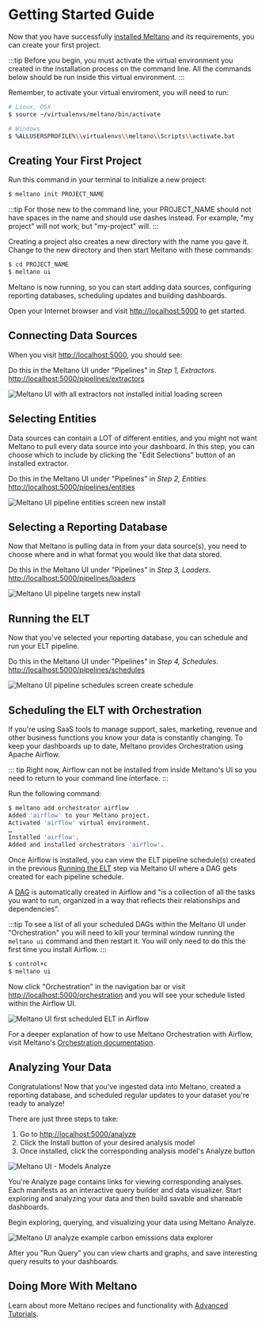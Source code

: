 # Getting Started Guide

Now that you have successfully [installed Meltano](/docs/installation.html) and its requirements, you can create your first project.

:::tip
Before you begin, you must activate the virtual environment you created in the installation process on the command line. All the commands below should be run inside this virtual environment.
:::

Remember, to activate your virtual enviroment, you will need to run:

```bash
# Linux, OSX
$ source ~/virtualenvs/meltano/bin/activate

# Windows
$ %ALLUSERSPROFILE%\\virtualenvs\\meltano\\Scripts\\activate.bat
```

## Creating Your First Project

Run this command in your terminal to initialize a new project:

```bash
$ meltano init PROJECT_NAME
```

:::tip
For those new to the command line, your PROJECT_NAME should not have spaces in the name and should use dashes instead. For example, "my project" will not work; but "my-project" will.
:::

Creating a project also creates a new directory with the name you gave it. Change to the new directory and then start Meltano with these commands:

```bash
$ cd PROJECT_NAME
$ meltano ui
```

Meltano is now running, so you can start adding data sources, configuring reporting databases, scheduling updates and building dashboards.

Open your Internet browser and visit  [http://localhost:5000](http://localhost:5000) to get started.

## Connecting Data Sources

When you visit [http://localhost:5000](http://localhost:5000), you should see:

Do this in the Meltano UI under "Pipelines" in *Step 1, Extractors*. [http://localhost:5000/pipelines/extractors](http://localhost:5000/pipelines/extractors)

![Meltano UI with all extractors not installed initial loading screen](/screenshots/meltano-extractors-newinstall.png)

## Selecting Entities

Data sources can contain a LOT of different entities, and you might not want Meltano to pull every data source into your dashboard. In this step, you can choose which to include by clicking the "Edit Selections" button of an installed extractor.

Do this in the Meltano UI under "Pipelines" in *Step 2, Entities*. [http://localhost:5000/pipelines/entities](http://localhost:5000/pipelines/entities)

![Meltano UI pipeline entities screen new install](/screenshots/meltano-pipeline-entities-quickstart.png)

## Selecting a Reporting Database

Now that Meltano is pulling data in from your data source(s), you need to choose where and in what format you would like that data stored.

Do this in the Meltano UI under "Pipelines" in *Step 3, Loaders*. [http://localhost:5000/pipelines/loaders](http://localhost:5000/pipelines/loaders)

![Meltano UI pipeline targets new install](/screenshots/meltano-pipelines-targets-quickstart.png)

## Running the ELT

Now that you've selected your reporting database, you can schedule and run your ELT pipeline.

Do this in the Meltano UI under "Pipelines" in *Step 4, Schedules*. [http://localhost:5000/pipelines/schedules](http://localhost:5000/pipelines/schedules)

![Meltano UI pipeline schedules screen create schedule](/screenshots/meltano-ui-create-schedule.png)

## Scheduling the ELT with Orchestration

If you're using SaaS tools to manage support, sales, marketing, revenue and other business functions you know your data is constantly changing. To keep your dashboards up to date, Meltano provides Orchestration using Apache Airflow.

::: tip
Right now, Airflow can not be installed from inside Meltano's UI so you need to return to your command line interface.
:::

Run the following command:

```bash
$ meltano add orchestrator airflow
Added 'airflow' to your Meltano project.
Activated 'airflow' virtual environment.
…
Installed 'airflow'.
Added and installed orchestrators 'airflow'.
```

Once Airflow is installed, you can view the ELT pipeline schedule(s) created in the previous [Running the ELT](#running-the-elt) step via Meltano UI where a DAG gets created for each pipeline schedule.

A [DAG](https://airflow.apache.org/concepts.html#dags) is automatically created in Airflow and "is a collection of all the tasks you want to run, organized in a way that reflects their relationships and dependencies".

:::tip
To see a list of all your scheduled DAGs within the Meltano UI under "Orchestration" you will need to kill your terminal window running the `meltano ui` command and then restart it. You will only need to do this the first time you install Airflow.
:::

```bash
$ control+c
$ meltano ui
```

Now click "Orchestration" in the navigation bar or visit [http://localhost:5000/orchestration](http://localhost:5000/orchestration) and you will see your schedule listed within the Airflow UI.

![Meltano UI first scheduled ELT in Airflow](/screenshots/meltano-ui-first-schedule.png)

For a deeper explanation of how to use Meltano Orchestration with Airflow, visit Meltano's [Orchestration documentation](/docs/meltano-cli.html#orchestration.html).

## Analyzing Your Data

Congratulations! Now that you've ingested data into Meltano, created a reporting database, and scheduled regular updates to your dataset you're ready to analyze!

There are just three steps to take:
1. Go to [http://localhost:5000/analyze](http://localhost:5000/analyze)
2. Click the Install button of your desired analysis model
3. Once installed, click the corresponding analysis model's Analyze button

  ![Meltano UI - Models Analyze](/screenshots/meltano-ui-analyze-models.png)

You're Analyze page contains links for viewing corresponding analyses. Each manifests as an interactive query builder and data visualizer. Start exploring and analyzing your data and then build savable and shareable dashboards.

Begin exploring, querying, and visualizing your data using Meltano Analyze.

![Meltano UI analyze example carbon emissions data explorer](/screenshots/meltano-ui-analyze-example.png)

After you "Run Query" you can view charts and graphs, and save interesting query results to your dashboards.


## Doing More With Meltano

Learn about more Meltano recipes and functionality with [Advanced Tutorials](/docs/tutorial.html).